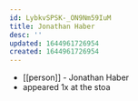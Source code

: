 ```yaml
---
id: LybkvSPSK-_ON9Nm59IuM
title: Jonathan Haber
desc: ''
updated: 1644961726954
created: 1644961726954
---
```



- [[person]] - Jonathan Haber
- appeared 1x at the stoa
